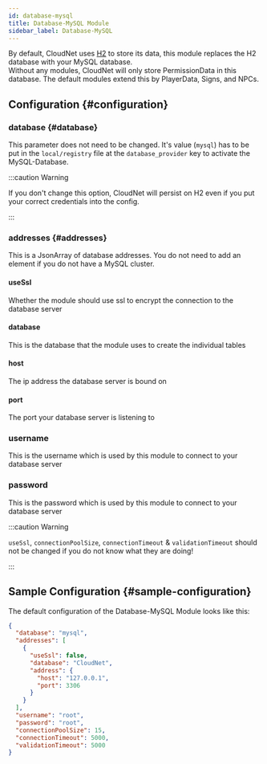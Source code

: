 ```yaml
---
id: database-mysql
title: Database-MySQL Module
sidebar_label: Database-MySQL
---
```


By default, CloudNet uses [H2](https://h2database.com/) to store its data, this module replaces the H2 database with your MySQL database.  
Without any modules, CloudNet will only store PermissionData in this database. The default modules extend this by PlayerData, Signs, and NPCs.

## Configuration {#configuration}

### database {#database}

This parameter does not need to be changed. It's value (`mysql`) has to be put in the `local/registry` file at the `database_provider` key to activate the MySQL-Database.

:::caution Warning

If you don't change this option, CloudNet will persist on H2 even if you put your correct credentials into the config.

:::

### addresses {#addresses}

This is a JsonArray of database addresses. You do not need to add an element if you do not have a MySQL cluster.

#### useSsl

Whether the module should use ssl to encrypt the connection to the database server

#### database

This is the database that the module uses to create the individual tables

#### host

The ip address the database server is bound on

#### port

The port your database server is listening to

### username

This is the username which is used by this module to connect to your database server

### password

This is the password which is used by this module to connect to your database server

:::caution Warning

`useSsl`, `connectionPoolSize`, `connectionTimeout` & `validationTimeout` should not be changed if you do not know what they are doing!

:::

## Sample Configuration {#sample-configuration}

The default configuration of the Database-MySQL Module looks like this:

```json
{
  "database": "mysql",
  "addresses": [
    {
      "useSsl": false,
      "database": "CloudNet",
      "address": {
        "host": "127.0.0.1",
        "port": 3306
      }
    }
  ],
  "username": "root",
  "password": "root",
  "connectionPoolSize": 15,
  "connectionTimeout": 5000,
  "validationTimeout": 5000
}
```
